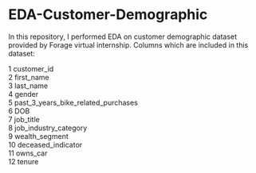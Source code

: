 # EDA-Customer-Demographic

In this repository, I performed EDA on customer demographic dataset provided by Forage virtual internship.
Columns which are included in this dataset:

 1   customer_id                           
 2   first_name                           
 3   last_name                          
 4   gender                               
 5   past_3_years_bike_related_purchases   
 6   DOB                                  
 7   job_title                             
 8   job_industry_category                 
 9   wealth_segment                       
 10  deceased_indicator                   
 11  owns_car                             
 12  tenure                              

